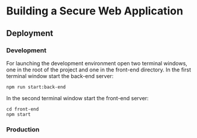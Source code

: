 # Building a Secure Web Application

## Deployment

### Development

For launching the development environment open two terminal windows, one in the root of the project and one in the front-end directory. In the first terminal window start the back-end server:

    npm run start:back-end

In the second terminal window start the front-end server:

```
cd front-end
npm start
```

### Production
